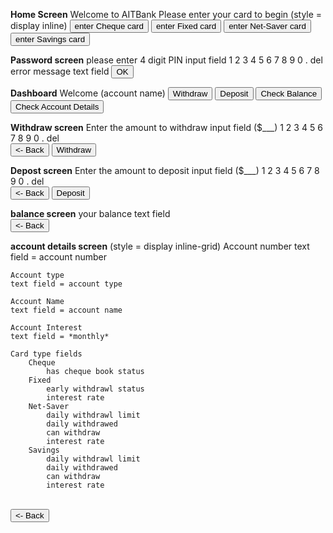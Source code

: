 **Home Screen**
Welcome to AITBank
Please enter your card to begin
(style = display inline)
    <button>enter Cheque card </button>
    <button>enter Fixed card </button>
    <button>enter Net-Saver card </button>
    <button>enter Savings card </button>


**Password screen**
please enter 4 digit PIN
input field
1 2 3
4 5 6
7 8 9
0 . del
error message text field
<button>OK</button>


**Dashboard**
Welcome (account name)
<button>Withdraw</button>           <button>Deposit</button>
<button>Check Balance</button>      <button>Check Account Details</button>
    


**Withdraw screen**
Enter the amount to withdraw
input field ($___)
1 2 3
4 5 6
7 8 9
0 . del
<br>
<button><- Back</button> <button>Withdraw</button>


**Depost screen**
Enter the amount to deposit
input field ($___)
1 2 3
4 5 6
7 8 9
0 . del
<br>
<button><- Back</button> <button>Deposit</button>


**balance screen**
your balance
text field
<br>
<button><- Back</button>


**account details screen**
(style = display inline-grid)
    Account number
    text field = account number

    Account type
    text field = account type

    Account Name
    text field = account name

    Account Interest
    text field = *monthly*

    Card type fields
        Cheque
            has cheque book status
        Fixed
            early withdrawl status
            interest rate
        Net-Saver
            daily withdrawl limit
            daily withdrawed
            can withdraw
            interest rate
        Savings
            daily withdrawl limit
            daily withdrawed
            can withdraw
            interest rate

<br>
<button><- Back</button>




